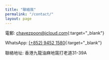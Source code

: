 ```yaml
---
title: "聯絡我"
permalink: "/contact/"
layout: page
---
```


電郵: [chavezpoon@icloud.com](mailto:chavezpoon@icloud.com){:target="_blank"}

WhatsApp: [(+852) 9452 1580](http://wa.me/85294521580){:target="_blank"}

聯絡地址: 香港九龍油麻地窩打老道31-39A
